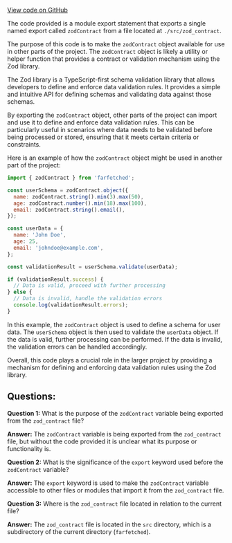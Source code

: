 [View code on GitHub](https://github.com/igorkamyshev/farfetched/packages/zod/index.ts)

The code provided is a module export statement that exports a single named export called `zodContract` from a file located at `./src/zod_contract`. 

The purpose of this code is to make the `zodContract` object available for use in other parts of the project. The `zodContract` object is likely a utility or helper function that provides a contract or validation mechanism using the Zod library.

The Zod library is a TypeScript-first schema validation library that allows developers to define and enforce data validation rules. It provides a simple and intuitive API for defining schemas and validating data against those schemas.

By exporting the `zodContract` object, other parts of the project can import and use it to define and enforce data validation rules. This can be particularly useful in scenarios where data needs to be validated before being processed or stored, ensuring that it meets certain criteria or constraints.

Here is an example of how the `zodContract` object might be used in another part of the project:

```javascript
import { zodContract } from 'farfetched';

const userSchema = zodContract.object({
  name: zodContract.string().min(3).max(50),
  age: zodContract.number().min(18).max(100),
  email: zodContract.string().email(),
});

const userData = {
  name: 'John Doe',
  age: 25,
  email: 'johndoe@example.com',
};

const validationResult = userSchema.validate(userData);

if (validationResult.success) {
  // Data is valid, proceed with further processing
} else {
  // Data is invalid, handle the validation errors
  console.log(validationResult.errors);
}
```

In this example, the `zodContract` object is used to define a schema for user data. The `userSchema` object is then used to validate the `userData` object. If the data is valid, further processing can be performed. If the data is invalid, the validation errors can be handled accordingly.

Overall, this code plays a crucial role in the larger project by providing a mechanism for defining and enforcing data validation rules using the Zod library.
## Questions: 
 **Question 1:** What is the purpose of the `zodContract` variable being exported from the `zod_contract` file?

**Answer:** The `zodContract` variable is being exported from the `zod_contract` file, but without the code provided it is unclear what its purpose or functionality is.

**Question 2:** What is the significance of the `export` keyword used before the `zodContract` variable?

**Answer:** The `export` keyword is used to make the `zodContract` variable accessible to other files or modules that import it from the `zod_contract` file.

**Question 3:** Where is the `zod_contract` file located in relation to the current file?

**Answer:** The `zod_contract` file is located in the `src` directory, which is a subdirectory of the current directory (`farfetched`).